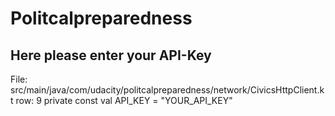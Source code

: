 # Politcalpreparedness

## Here please enter your API-Key

File: src/main/java/com/udacity/politcalpreparedness/network/CivicsHttpClient.kt
row: 9 
private const val API_KEY = "YOUR_API_KEY"